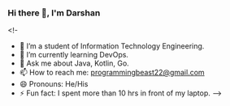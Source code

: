 ### Hi there 👋, I'm Darshan

<!-
- 🔭 I’m a student of Information Technology Engineering.
- 🌱 I’m currently learning DevOps. 
- 💬 Ask me about Java, Kotlin, Go.
- 📫 How to reach me: programmingbeast22@gmail.com
- 😄 Pronouns: He/His
- ⚡ Fun fact: I spent more than 10 hrs in front of my laptop.
-->
